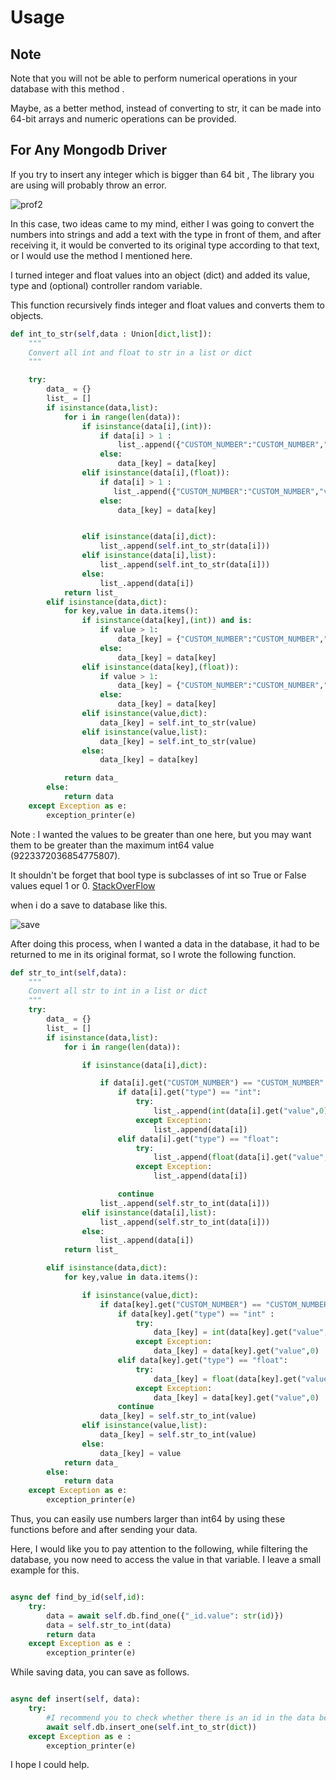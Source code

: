 
# Usage
## Note

Note that you will not be able to perform numerical operations in your database with this method .

Maybe, as a better method, instead of converting to str, it can be made into 64-bit arrays and numeric operations can be provided.

## For Any Mongodb Driver

If you try to insert any integer which is bigger than 64 bit , The library you are using will probably throw an error.

![prof2](https://i.ibb.co/C8MG8dB/resim-2022-02-11-035339.png)

In this case, two ideas came to my mind, either I was going to convert the numbers into strings and add a text with the type in front of them, and after receiving it, it would be converted to its original type according to that text, or I would use the method I mentioned here.

I turned integer and float values ​​into an object (dict) and added its value, type and (optional) controller random variable.


This function recursively finds integer and float values ​​and converts them to objects.
```python
def int_to_str(self,data : Union[dict,list]):
    """
    Convert all int and float to str in a list or dict
    """

    try:
        data_ = {}
        list_ = []
        if isinstance(data,list):
            for i in range(len(data)):
                if isinstance(data[i],(int)):
                    if data[i] > 1 :
                        list_.append({"CUSTOM_NUMBER":"CUSTOM_NUMBER","value":str(data[i]), "type":"int"})
                    else: 
                        data_[key] = data[key]
                elif isinstance(data[i],(float)):
                    if data[i] > 1 :
                       list_.append({"CUSTOM_NUMBER":"CUSTOM_NUMBER","value":str(data[i]), "type":"float"})
                    else: 
                        data_[key] = data[key]


                elif isinstance(data[i],dict):
                    list_.append(self.int_to_str(data[i]))
                elif isinstance(data[i],list):
                    list_.append(self.int_to_str(data[i]))
                else:
                    list_.append(data[i])
            return list_
        elif isinstance(data,dict):
            for key,value in data.items():
                if isinstance(data[key],(int)) and is:
                    if value > 1:
                        data_[key] = {"CUSTOM_NUMBER":"CUSTOM_NUMBER","value":str(data[key]), "type":"int"}
                    else: 
                        data_[key] = data[key]
                elif isinstance(data[key],(float)):
                    if value > 1:
                        data_[key] = {"CUSTOM_NUMBER":"CUSTOM_NUMBER","value":str(data[key]), "type":"float"}
                    else: 
                        data_[key] = data[key]
                elif isinstance(value,dict):
                    data_[key] = self.int_to_str(value)
                elif isinstance(value,list):
                    data_[key] = self.int_to_str(value)
                else:
                    data_[key] = data[key]

            return data_
        else:
            return data
    except Exception as e:
        exception_printer(e)
```

Note : I wanted the values ​​to be greater than one here, but you may want them to be greater than the maximum int64 value (9223372036854775807).

It shouldn't be forget that bool type is subclasses of int so True or False values equel 1 or 0.
[StackOverFlow](https://stackoverflow.com/questions/37888620/comparing-boolean-and-int-using-isinstance)

when i do a save to database like this.

![save](https://i.ibb.co/VtGHNBF/resim-2022-02-11-040825.png)


After doing this process, when I wanted a data in the database, it had to be returned to me in its original format, so I wrote the following function.

```python
def str_to_int(self,data):
    """
    Convert all str to int in a list or dict
    """
    try:
        data_ = {}
        list_ = []
        if isinstance(data,list):
            for i in range(len(data)):

                if isinstance(data[i],dict):

                    if data[i].get("CUSTOM_NUMBER") == "CUSTOM_NUMBER":
                        if data[i].get("type") == "int":
                            try:
                                list_.append(int(data[i].get("value",0)))
                            except Exception:
                                list_.append(data[i])
                        elif data[i].get("type") == "float":
                            try:
                                list_.append(float(data[i].get("value",0)))
                            except Exception:
                                list_.append(data[i])

                        continue
                    list_.append(self.str_to_int(data[i]))
                elif isinstance(data[i],list):
                    list_.append(self.str_to_int(data[i]))
                else:
                    list_.append(data[i])
            return list_

        elif isinstance(data,dict):
            for key,value in data.items():

                if isinstance(value,dict):
                    if data[key].get("CUSTOM_NUMBER") == "CUSTOM_NUMBER":
                        if data[key].get("type") == "int" :
                            try:
                                data_[key] = int(data[key].get("value",0))
                            except Exception:
                                data_[key] = data[key].get("value",0)
                        elif data[key].get("type") == "float":
                            try:
                                data_[key] = float(data[key].get("value",0))
                            except Exception:
                                data_[key] = data[key].get("value",0)
                        continue
                    data_[key] = self.str_to_int(value)
                elif isinstance(value,list):
                    data_[key] = self.str_to_int(value)
                else:
                    data_[key] = value
            return data_
        else:
            return data
    except Exception as e:
        exception_printer(e)
```

Thus, you can easily use numbers larger than int64 by using these functions before and after sending your data.

Here, I would like you to pay attention to the following, while filtering the database, you now need to access the value in that variable. I leave a small example for this.

```python

async def find_by_id(self,id):
    try:
        data = await self.db.find_one({"_id.value": str(id)})
        data = self.str_to_int(data)
        return data
    except Exception as e :
        exception_printer(e)
```

While saving data, you can save as follows.

```python

async def insert(self, data):
    try:
        #I recommend you to check whether there is an id in the data beforehand, or whether the data is none.
        await self.db.insert_one(self.int_to_str(dict))
    except Exception as e :
        exception_printer(e)

```

I hope I could help.

